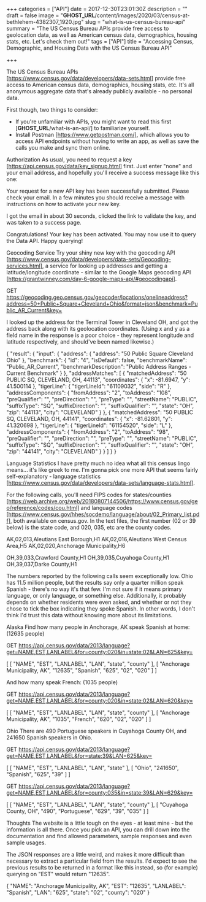 +++
categories = ["API"]
date = 2017-12-30T23:01:30Z
description = ""
draft = false
image = "__GHOST_URL__/content/images/2020/03/census-at-bethlehem-4382307_1920.jpg"
slug = "what-is-us-census-bureau-api"
summary = "The US Census Bureau APIs provide free access to geolocation data, as well as American census data, demographics, housing stats, etc. Let's check them out!"
tags = ["API"]
title = "Accessing Census, Demographic, and Housing Data with the US Census Bureau API"

+++


The US Census Bureau APIs
[https://www.census.gov/data/developers/data-sets.html] provide free access to
American census data, demographics, housing stats, etc. It's all anonymous
aggregate data that's already publicly available - no personal data.

First though, two things to consider:

 * If you're unfamiliar with APIs, you might want to read this first
   [__GHOST_URL__/what-is-an-api/] to familiarize yourself.
 * Install Postman [https://www.getpostman.com/], which allows you to access API
   endpoints without having to write an app, as well as save the calls you make
   and sync them online.

Authorization
As usual, you need to request a key
[https://api.census.gov/data/key_signup.html] first. Just enter "none" and your
email address, and hopefully you'll receive a success message like this one:

Your request for a new API key has been successfully submitted. Please check
your email. In a few minutes you should receive a message with instructions on
how to activate your new key.

I got the email in about 30 seconds, clicked the link to validate the key, and
was taken to a success page.

Congratulations! Your key has been activated. You may now use it to query the
Data API. Happy querying!

Geocoding Service
Try your shiny new key with the geocoding API
[https://www.census.gov/data/developers/data-sets/Geocoding-services.html], a
service for looking up addresses and getting a latitude/longitude coordinate -
similar to the Google Maps geocoding API
[https://grantwinney.com/day-6-google-maps-api/#geocodingapi].

GET https://geocoding.geo.census.gov/geocoder/locations/onelineaddress?address=50+Public+Square+Cleveland+Ohio&format=json&benchmark=Public_AR_Current&key=<your-key>

I looked up the address for the Terminal Tower in Cleveland OH, and got the
address back along with its geolocation coordinates. (Using x and y as a field
name in the response is a poor choice - they represent longitude and latitude
respectively, and should've been named likewise.)

{
    "result": {
        "input": {
            "address": {
                "address": "50 Public Square Cleveland Ohio"
            },
            "benchmark": {
                "id": "4",
                "isDefault": false,
                "benchmarkName": "Public_AR_Current",
                "benchmarkDescription": "Public Address Ranges - Current Benchmark"
            }
        },
        "addressMatches": [
            {
                "matchedAddress": "50 PUBLIC SQ, CLEVELAND, OH, 44113",
                "coordinates": {
                    "x": -81.6947,
                    "y": 41.500114
                },
                "tigerLine": {
                    "tigerLineId": "61109032",
                    "side": "R"
                },
                "addressComponents": {
                    "fromAddress": "2",
                    "toAddress": "108",
                    "preQualifier": "",
                    "preDirection": "",
                    "preType": "",
                    "streetName": "PUBLIC",
                    "suffixType": "SQ",
                    "suffixDirection": "",
                    "suffixQualifier": "",
                    "state": "OH",
                    "zip": "44113",
                    "city": "CLEVELAND"
                }
            },
            {
                "matchedAddress": "50 PUBLIC SQ, CLEVELAND, OH, 44141",
                "coordinates": {
                    "x": -81.62801,
                    "y": 41.320698
                },
                "tigerLine": {
                    "tigerLineId": "61154520",
                    "side": "L"
                },
                "addressComponents": {
                    "fromAddress": "2",
                    "toAddress": "98",
                    "preQualifier": "",
                    "preDirection": "",
                    "preType": "",
                    "streetName": "PUBLIC",
                    "suffixType": "SQ",
                    "suffixDirection": "",
                    "suffixQualifier": "",
                    "state": "OH",
                    "zip": "44141",
                    "city": "CLEVELAND"
                }
            }
        ]
    }
}

Language Statistics
I have pretty much no idea what all this census lingo means... it's like greek
to me. I'm gonna pick one more API that seems fairly self-explanatory - 
language
statistics
[https://www.census.gov/data/developers/data-sets/language-stats.html].

For the following calls, you'll need FIPS codes for states/counties
[https://web.archive.org/web/20180807144506/https://www.census.gov/geo/reference/codes/cou.html] 
and language codes
[https://www.census.gov/hhes/socdemo/language/about/02_Primary_list.pdf], both
available on census.gov. In the text files, the first number (02 or 39 below) is
the state code, and 020, 035, etc are the county codes.

AK,02,013,Aleutians East Borough,H1
AK,02,016,Aleutians West Census Area,H5
AK,02,020,Anchorage Municipality,H6

OH,39,033,Crawford County,H1
OH,39,035,Cuyahoga County,H1
OH,39,037,Darke County,H1

The numbers reported by the following calls seem exceptionally low. Ohio has
11.5 million people, but the results say only a quarter million speak Spanish -
there's no way it's that few. I'm not sure if it means primary language, or only
language, or something else. Additionally, it probably depends on whether
residents were even asked, and whether or not they chose to tick the box
indicating they spoke Spanish. In other words, I don't think I'd trust this data
without knowing more about its limitations.

Alaska
Find how many people in Anchorage, AK speak Spanish at home: (12635 people)

GET https://api.census.gov/data/2013/language?get=NAME,EST,LANLABEL&for=county:020&in=state:02&LAN=625&key=<your-key>

[
    [
        "NAME",
        "EST",
        "LANLABEL",
        "LAN",
        "state",
        "county"
    ],
    [
        "Anchorage Municipality, AK",
        "12635",
        "Spanish",
        "625",
        "02",
        "020"
    ]
]

And how many speak French: (1035 people)

GET https://api.census.gov/data/2013/language?get=NAME,EST,LANLABEL&for=county:020&in=state:02&LAN=620&key=<your-key>

[
    [
        "NAME",
        "EST",
        "LANLABEL",
        "LAN",
        "state",
        "county"
    ],
    [
        "Anchorage Municipality, AK",
        "1035",
        "French",
        "620",
        "02",
        "020"
    ]
]

Ohio
There are 490 Portuguese speakers in Cuyahoga County OH, and 241650 Spanish
speakers in Ohio.

GET https://api.census.gov/data/2013/language?get=NAME,EST,LANLABEL&for=state:39&LAN=625&key=<your-key>

[
    [
        "NAME",
        "EST",
        "LANLABEL",
        "LAN",
        "state"
    ],
    [
        "Ohio",
        "241650",
        "Spanish",
        "625",
        "39"
    ]
]

GET https://api.census.gov/data/2013/language?get=NAME,EST,LANLABEL&for=county:035&in=state:39&LAN=629&key=<your-key>


[
    [
        "NAME",
        "EST",
        "LANLABEL",
        "LAN",
        "state",
        "county"
    ],
    [
        "Cuyahoga County, OH",
        "490",
        "Portuguese",
        "629",
        "39",
        "035"
    ]
]

Thoughts
The website is a little tough on the eyes - at least mine - but the information
is all there. Once you pick an API, you can drill down into the documentation
and find allowed parameters, sample responses and even sample usages.

The JSON responses are a little weird, and makes it more difficult than
necessary to extract a particular field from the results. I'd expect to see the
previous results to be returned in a format like this instead, so (for example)
querying on "EST" would return "12635".

{
    "NAME": "Anchorage Municipality, AK",
    "EST": "12635",
    "LANLABEL": "Spanish",
    "LAN": "625",
    "state": "02",
    "county": "020"
}